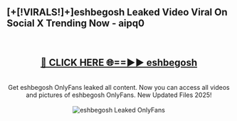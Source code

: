 <h2>[+[!VIRALS!]+]eshbegosh Leaked Video Viral On Social X Trending Now - aipq0</h2>
<br>
<div align="center">
<h2><a href="https://libra.edu.pl?eshbegosh" rel="nofollow">🔴 CLICK HERE 🌐==►► eshbegosh</a></h2>
<br>
Get eshbegosh OnlyFans leaked all content. Now you can access all videos and pictures of eshbegosh OnlyFans. New Updated Files 2025!
<br>
<br>
<a href="https://libra.edu.pl?eshbegosh" rel="nofollow" data-target="animated-image.originalLink"><img src="https://i.ibb.co.com/WyWwxjT/player-gif2.gif" alt="eshbegosh Leaked OnlyFans" style="max-width: 100%; display: inline-block;" data-target="animated-image.originalImage"></a>
</div>
<br>